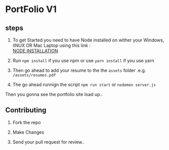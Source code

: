 
# PortFolio V1


## steps
1. To get Started you need to have Node installed on wither your Windows, lINUX OR Mac Laptop using this link : <br />
[NODE INSTALLATION](https://nodejs.org/en/) <br />

2. Run ``npm install`` if you use npm or use ``yarn install`` if you use yarn <br />

3. Then go ahead to add your resume to the the ``assets`` folder .e.g. ``/assets/resumes.pdf`` <br />

4. The go ahead runnign the script ``npm run start`` or ``nodemon server.js`` <br />

Then you gonna see the portfolio site load up..


## Contributing 

1. Fork the repo  <br />

2. Make Changes <br />

3. Send your pull request for review..